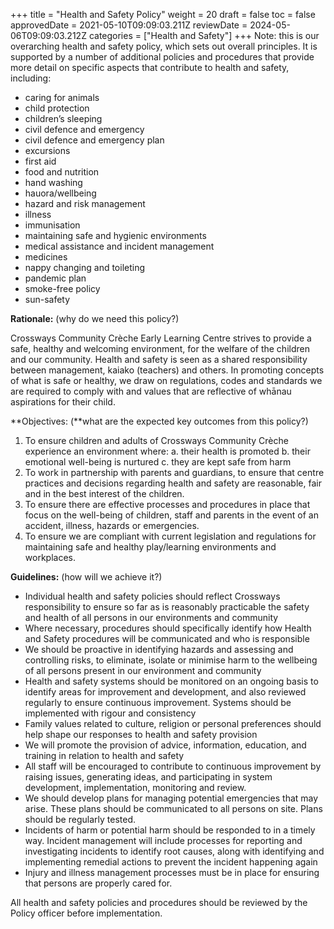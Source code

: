 +++
title = "Health and Safety Policy"
weight = 20
draft = false
toc = false
approvedDate = 2021-05-10T09:09:03.211Z
reviewDate = 2024-05-06T09:09:03.212Z
categories = ["Health and Safety"]
+++
Note: this is our overarching health and safety policy, which sets out overall principles. It is supported by a number of additional policies and procedures that provide more detail on specific aspects that contribute to health and safety, including: 

* caring for animals
* child protection
* children’s sleeping
* civil defence and emergency
* civil defence and emergency plan 
* excursions 
* first aid
* food and nutrition
* hand washing
* hauora/wellbeing 
* hazard and risk management
* illness
* immunisation
* maintaining safe and hygienic environments
* medical assistance and incident management
* medicines
* nappy changing and toileting
* pandemic plan 
* smoke-free policy
* sun-safety

**Rationale:** (why do we need this policy?)

Crossways Community Crèche Early Learning Centre strives to provide a safe, healthy and welcoming environment, for the welfare of the children and our community. Health and safety is seen as a shared responsibility between management, kaiako (teachers) and others.  In promoting concepts of what is safe or healthy, we draw on regulations, codes and standards we are required to comply with and values that are reflective of whānau aspirations for their child.

**Objectives: (**what are the expected key outcomes from this policy?)

1. To ensure children and adults of Crossways Community Crèche experience an environment where:
   a.	their health is promoted
   b.	their emotional well-being is nurtured
   c.	they are kept safe from harm
2. To work in partnership with parents and guardians, to ensure that centre practices and decisions regarding health and safety are reasonable, fair and in the best interest of the children.  
3. To ensure there are effective processes and procedures in place that focus on the well-being of children, staff and parents in the event of an accident, illness, hazards or emergencies.
4. To ensure we are compliant with current legislation and regulations for maintaining safe and healthy play/learning environments and workplaces.   

**Guidelines:** (how will we achieve it?)

* Individual health and safety policies should reflect Crossways responsibility to ensure so far as is reasonably practicable the safety and health of all persons in our environments and community
* Where necessary, procedures should specifically identify how Health and Safety procedures will be communicated and who is responsible
* We should be proactive in identifying hazards and assessing and controlling risks, to eliminate, isolate or minimise harm to the wellbeing of all persons present in our environment and community
* Health and safety systems should be monitored on an ongoing basis to identify areas for improvement and development, and also reviewed regularly to ensure continuous improvement. Systems should be implemented with rigour and consistency
* Family values related to culture, religion or personal preferences should help shape our responses to health and safety provision
* We will promote the provision of advice, information, education, and training in relation to health and safety
* All staff will be encouraged to contribute to continuous improvement by raising issues, generating ideas, and participating in system development, implementation, monitoring and review.
* We should develop plans for managing potential emergencies that may arise. These plans should be communicated to all persons on site. Plans should be regularly tested.
* Incidents of harm or potential harm should be responded to in a timely way. Incident management will include processes for reporting and investigating incidents to identify root causes, along with identifying and implementing remedial actions to prevent the incident happening again
* Injury and illness management processes must be in place for ensuring that persons are properly cared for. 

All health and safety policies and procedures should be reviewed by the Policy officer before implementation.